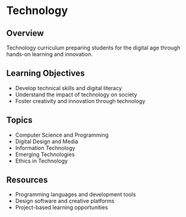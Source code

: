 # Technology

## Overview
Technology curriculum preparing students for the digital age through hands-on learning and innovation.

## Learning Objectives
- Develop technical skills and digital literacy
- Understand the impact of technology on society
- Foster creativity and innovation through technology

## Topics
- Computer Science and Programming
- Digital Design and Media
- Information Technology
- Emerging Technologies
- Ethics in Technology

## Resources
- Programming languages and development tools
- Design software and creative platforms
- Project-based learning opportunities